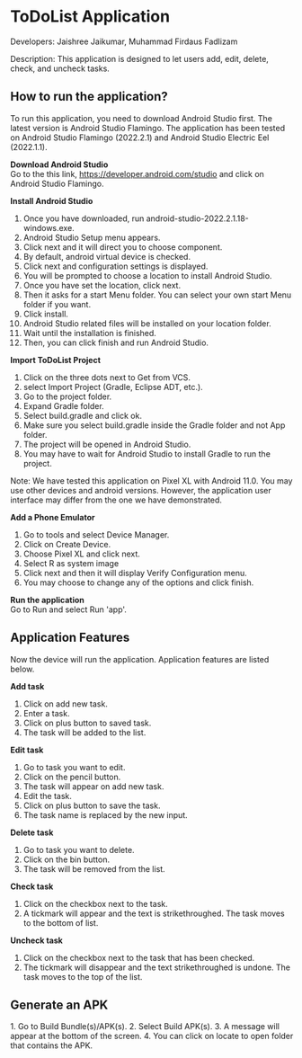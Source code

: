 <h1>ToDoList Application</h1>

Developers: Jaishree Jaikumar, Muhammad Firdaus Fadlizam

Description: This application is designed to let users add, edit, delete, check, and uncheck tasks.

<h2>How to run the application?</h2>

To run this application, you need to download Android Studio first. The latest version is
Android Studio Flamingo. The application has been tested on Android Studio Flamingo (2022.2.1)
and Android Studio Electric Eel (2022.1.1).

**Download Android Studio**  
Go to the this link, https://developer.android.com/studio and click on Android Studio Flamingo.

**Install Android Studio**  
1. Once you have downloaded, run android-studio-2022.2.1.18-windows.exe.
2. Android Studio Setup menu appears. 
3. Click next and it will direct you to choose component. 
4. By default, android virtual device is checked. 
5. Click next and configuration settings is displayed.
6. You will be prompted to choose a location to install Android Studio. 
7. Once you have set the location, click next. 
8. Then it asks for a start Menu folder. You can select your own start Menu folder if you want.
9. Click install. 
10. Android Studio related files will be installed on your location folder. 
11. Wait until the installation is finished. 
12. Then, you can click finish and run Android Studio.

**Import ToDoList Project**  
1. Click on the three dots next to Get from VCS.
2. select Import Project (Gradle, Eclipse ADT, etc.). 
3. Go to the project folder. 
4. Expand Gradle folder. 
5. Select build.gradle and click ok. 
6. Make sure you select build.gradle inside the Gradle folder and not App folder. 
7. The project will be opened in Android Studio. 
8. You may have to wait for Android Studio to install Gradle to run the project. 

Note: We have tested this application on Pixel XL with Android 11.0. You may use other devices and android versions.
      However, the application user interface may differ from the one we have demonstrated. 

**Add a Phone Emulator**        
1. Go to tools and select Device Manager.
2. Click on Create Device. 
3. Choose Pixel XL and click next. 
4. Select R as system image 
5. Click next and then it will display Verify Configuration menu. 
6. You may choose to change any of the options and click finish. 


**Run the application**              
Go to Run and select Run 'app'.  


<h2>Application Features</h2>       
Now the device will run the application. Application features are listed below. 

**Add task**   
1. Click on add new task. 
2. Enter a task.
3. Click on plus button to saved task.
4. The task will be added to the list.

**Edit task**  
1. Go to task you want to edit. 
2. Click on the pencil button.
3. The task will appear on add new task.
4. Edit the task.
5. Click on plus button to save the task.
6. The task name is replaced by the new input. 

**Delete task**  
1. Go to task you want to delete.
2. Click on the bin button.
3. The task will be removed from the list. 

**Check task**
1. Click on the checkbox next to the task.
2. A tickmark will appear and the text is strikethroughed. The task moves to the bottom of list.

**Uncheck task**
1. Click on the checkbox next to the task that has been checked.
2. The tickmark will disappear and the text strikethroughed is undone. The task moves to the top of the list. 



<h2>Generate an APK </h2>
1. Go to Build Bundle(s)/APK(s).
2. Select Build APK(s).
3. A message will appear at the bottom of the screen.
4. You can click on locate to open folder that contains the APK. 
